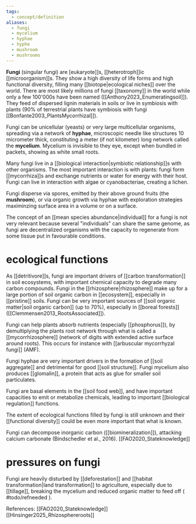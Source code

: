 ```yaml
---
tags:
  - concept/definition
aliases:
  - fungi
  - mycelium
  - hyphae
  - hyphe
  - mushroom
  - mushrooms
---
```

**Fungi** (singular fungi) are [eukaryote]]s, [[heterotroph]]ic [[microorganism]]s. They show a high diversity of life forms and high functional diversity, filling many [[biotope|ecological niches]] over the world. There are most likely millions of fungi [[taxonomy]] in the world while only a few 100'000s have been named ([[Anthony2023_Enumeratingsoil]]). They feed of dispersed lignin materials in soils or live in symbiosis with plants (90% of terrestrial plants have symbiosis with fungi [[Bonfante2003_PlantsMycorrhizal]]).

Fungi can be unicellular (yeasts) or very large multicellular organisms, spreading via a network of **hyphae**, microscopic needle like structures 10 micrometer thick, constituting a meter (if not kilometer) long network called the **mycelium**. Mycelium is invisible to they eye, except when bundled in packets, showing as white small roots.

Many fungi live in a [[biological interaction|symbiotic relationship]]s with other organisms. The most important interaction is with plants: fungi form [[mycorrhiza]]s and exchange nutrients or water for energy with their host. Fungi can live in interaction with algae or cyanobacteriae, creating a lichen.

Fungi disperse via spores, emitted by their above ground fruits (the **mushroom**), or via organic growth via hyphae with exploration strategies maximinzing surface area in a volume or on a surface. 

The concept of an [[mean species abundance|individual]] for a fungi is not very relevant because several "individuals" can share the same genome, as fungi are decentralized organisms with the capacity to regenerate from some tissue put in favourable conditions.
# ecological functions 
As [[detritivore]]s, fungi are important drivers of [[carbon transformation]] in soil ecosystems, with important chemical capacity to degrade many carbon compounds. Fungi in the [[rhizosphere|rhizosphere]] make up for a large portion of soil organic carbon in [[ecosystem]], especially in [[pristine]] soils.
Fungi can be very important sources of [[soil organic matter|soil organic carbon]] (up to 70%), especially in [[boreal forests]] ([[Clemmensen2013_RootsAssociated]]).

Fungi can help plants absorb nutrients (especially [[phosphorus]]), by demultiplying the plants root network through what is called a [[mycorrhizosphere]] (network of digits with extended active surface around roots). This occurs for instance with [[arbuscular mycorrhyzal fungi]] (AMF).

Fungi hyphae are very important drivers in the formation of [[soil aggregate]] and detrimental for good [[soil structure]]. Fungi mycelium also produces [[glomalin]], a protein that acts as glue for smaller soil particulates.

Fungi are basal elements in the [[soil food web]], and have important capacities to emit or metabolize chemicals, leading to important [[biological regulation]] functions.

The extent of ecological functions filled by fungi is still unknown and their [[functional diversity]] could be even more important that what is known.

Fungi can decompose inorganic carbon ([[biomineralization]]), attacking calcium carbonate (Bindschedler et al., 2016). [[FAO2020_Stateknowledge]]
# pressures on fungi
Fungi are heavily disturbed by [[deforestation]] and [[habitat transformation|land transformation]] to agriculture, especially due to [[tillage]], breaking the mycelium and reduced organic matter to feed off ( #todo/refneeded ).

References:
[[FAO2020_Stateknowledge]]
[[Hinsinger2025_Rhizosphereroots]]